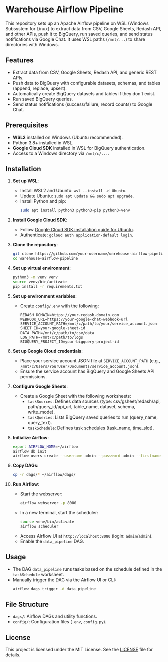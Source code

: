 # Warehouse Airflow Pipeline

This repository sets up an Apache Airflow pipeline on WSL (Windows Subsystem for Linux) to extract data from CSV, Google Sheets, Redash API, and other APIs, push it to BigQuery, run saved queries, and send status notifications via Google Chat. It uses WSL paths (`/mnt/...`) to share directories with Windows.

## Features
- Extract data from CSV, Google Sheets, Redash API, and generic REST APIs.
- Push data to BigQuery with configurable datasets, schemas, and tables (append, replace, upsert).
- Automatically create BigQuery datasets and tables if they don't exist.
- Run saved BigQuery queries.
- Send status notifications (success/failure, record counts) to Google Chat.

## Prerequisites
- **WSL2** installed on Windows (Ubuntu recommended).
- Python 3.8+ installed in WSL.
- **Google Cloud SDK** installed in WSL for BigQuery authentication.
- Access to a Windows directory via `/mnt/c/...`.

## Installation

1. **Set up WSL**:
   - Install WSL2 and Ubuntu: `wsl --install -d Ubuntu`.
   - Update Ubuntu: `sudo apt update && sudo apt upgrade`.
   - Install Python and pip:
     ```bash
     sudo apt install python3 python3-pip python3-venv
     ```

2. **Install Google Cloud SDK**:
   - Follow [Google Cloud SDK installation guide for Ubuntu](https://cloud.google.com/sdk/docs/install#deb).
   - Authenticate: `gcloud auth application-default login`.

3. **Clone the repository**:
   ```bash
   git clone https://github.com/your-username/warehouse-airflow-pipeline.git
   cd warehouse-airflow-pipeline
   ```

4. **Set up virtual environment**:
   ```bash
   python3 -m venv venv
   source venv/bin/activate
   pip install -r requirements.txt
   ```

5. **Set up environment variables**:
   - Create `config/.env` with the following:
     ```
     REDASH_DOMAIN=https://your-redash-domain.com
     WEBHOOK_URL=https://your-google-chat-webhook-url
     SERVICE_ACCOUNT_PATH=/mnt/c/path/to/your/service_account.json
     SHEET_ID=your-google-sheet-id
     DATA_PATH=/mnt/c/path/to/csv/data
     LOG_PATH=/mnt/c/path/to/logs
     BIGQUERY_PROJECT_ID=your-bigquery-project-id
     ```

6. **Set up Google Cloud credentials**:
   - Place your service account JSON file at `SERVICE_ACCOUNT_PATH` (e.g., `/mnt/c/Users/YourUser/Documents/service_account.json`).
   - Ensure the service account has BigQuery and Google Sheets API permissions.

7. **Configure Google Sheets**:
   - Create a Google Sheet with the following worksheets:
     - `taskSources`: Defines data sources (type: csv/gsheet/redash/api, path/query_id/api_url, table_name, dataset, schema, write_mode).
     - `taskQueries`: Lists BigQuery saved queries to run (query_name, query_text).
     - `taskSchedule`: Defines task schedules (task_name, time_slot).

8. **Initialize Airflow**:
   ```bash
   export AIRFLOW_HOME=~/airflow
   airflow db init
   airflow users create --username admin --password admin --firstname Admin --lastname User --role Admin --email admin@example.com
   ```

9. **Copy DAGs**:
   ```bash
   cp -r dags/* ~/airflow/dags/
   ```

10. **Run Airflow**:
    - Start the webserver:
      ```bash
      airflow webserver -p 8080
      ```
    - In a new terminal, start the scheduler:
      ```bash
      source venv/bin/activate
      airflow scheduler
      ```
    - Access Airflow UI at `http://localhost:8080` (login: `admin`/`admin`).
    - Enable the `data_pipeline` DAG.

## Usage
- The DAG `data_pipeline` runs tasks based on the schedule defined in the `taskSchedule` worksheet.
- Manually trigger the DAG via the Airflow UI or CLI:
  ```bash
  airflow dags trigger -d data_pipeline
  ```

## File Structure
- `dags/`: Airflow DAGs and utility functions.
- `config/`: Configuration files (`.env`, `config.py`).

## License
This project is licensed under the MIT License. See the [LICENSE](LICENSE) file for details.
